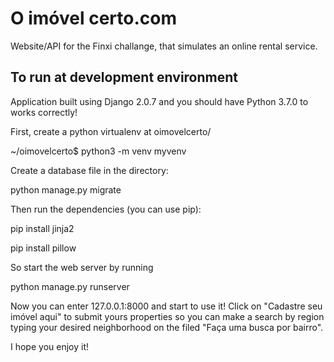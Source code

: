 # O imóvel certo.com

Website/API for the Finxi challange, that simulates an online rental service.

## To run at development environment

Application built using Django 2.0.7 and you should have Python 3.7.0 to works correctly!

First, create a python virtualenv at oimovelcerto/

~/oimovelcerto$ python3 -m venv myvenv

Create a database file in the directory:

python manage.py migrate

Then run the dependencies (you can use pip):

pip install jinja2

pip install pillow

So start the web server by running

python manage.py runserver

Now you can enter 127.0.0.1:8000 and start to use it! Click on "Cadastre seu imóvel aqui" to submit yours properties so you can make a search by region typing your desired neighborhood on the filed "Faça uma busca por bairro".

I hope you enjoy it!